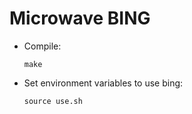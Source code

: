 # Microwave BING

- Compile:

  ```
  make
  ```
- Set environment variables to use bing:

  ```
  source use.sh
  ```
